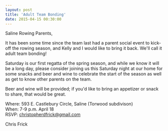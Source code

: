 ```yaml
---
layout: post  
title: 'Adult Team Bonding'
date: 2015-04-15 00:30:00
---
```

Saline Rowing Parents,

It has been some time since the team last had a parent social event to kick-off
the rowing season, and Kelly and I would like to bring it back. We'll call it
adult team bonding!

Saturday is our first regatta of the spring season, and while we know it will be
a long day, please consider joining us this Saturday night at our home for some
snacks and beer and wine to celebrate the start of the season as well as get to
know other parents on the team.

Beer and wine will be provided; if you'd like to bring an appetizer or snack to
share, that would be great.

Where: 593 E. Castlebury Circle, Saline (Torwood subdivison)  
When: 7-9 p.m. April 18  
RSVP: <christopherdfrick@gmail.com>

Chris Frick
